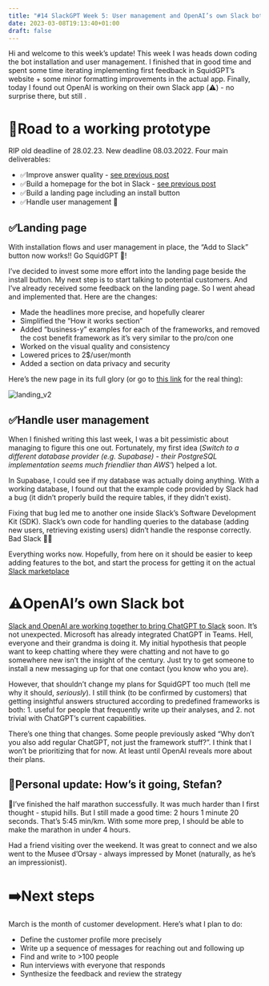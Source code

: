 ```yaml
---
title: "#14 SlackGPT Week 5: User management and OpenAI’s own Slack bot"
date: 2023-03-08T19:13:40+01:00
draft: false
---
```

Hi and welcome to this week’s update! This week I was heads down coding the bot installation and user management. I finished that in good time and spent some time iterating implementing first feedback in SquidGPT’s website + some minor formatting improvements in the actual app. Finally, today I found out OpenAI is working on their own Slack app (⚠️) - no surprise there, but still .

# **🛴Road to a working prototype**

RIP old deadline of 28.02.23. New deadline 08.03.2022. Four main deliverables:

- ✅Improve answer quality - [see previous post](http://www.scortescu.com/posts/slackgpt_w3/#improved-answer-quality)
- ✅Build a homepage for the bot in Slack - [see previous post](http://www.scortescu.com/posts/slackgpt_w3/#build-a-homepage-for-the-bot-in-slack)
- ✅Build a landing page including an install button
- ✅Handle user management 🎉

## ✅Landing page

With installation flows and user management in place, the “Add to Slack” button now works!! Go SquidGPT 🦑!

I’ve decided to invest some more effort into the landing page beside the install button. My next step is to start talking to potential customers. And I’ve already received some feedback on the landing page. So I went ahead and implemented that. Here are the changes:

- Made the headlines more precise, and hopefully clearer
- Simplified the “How it works section”
- Added “business-y” examples for each of the frameworks, and removed the cost benefit framework as it’s very similar to the pro/con one
- Worked on the visual quality and consistency
- Lowered prices to 2$/user/month
- Added a section on data privacy and security

Here’s the new page in its full glory (or go to [this link](https://squidgpt.carrd.co/) for the real thing):

![landing_v2](/slackgpt_w5/landing_v2.png#center)

## ✅Handle user management

When I finished writing this last week, I was a bit pessimistic about managing to figure this one out. Fortunately, my first idea (*Switch to a different database provider (e.g. Supabase) - their PostgreSQL implementation seems much friendlier than AWS’*) helped a lot. 

In Supabase, I could see if my database was actually doing anything. With a working database, I found out that the example code provided by Slack had a bug (it didn’t properly build the require tables, if they didn’t exist). 

Fixing that bug led me to another one inside Slack’s Software Development Kit (SDK). Slack’s own code for handling queries to the database (adding new users, retrieving existing users) didn’t handle the response correctly. Bad Slack 😵‍💫

Everything works now. Hopefully, from here on it should be easier to keep adding features to the bot, and start the process for getting it on the actual [Slack marketplace](https://slack.com/apps)

# ⚠️OpenAI’s own Slack bot

[Slack and OpenAI are working together to bring ChatGPT to Slack](https://www.salesforce.com/news/stories/chatgpt-app-for-slack/) soon. It’s not unexpected. Microsoft has already integrated ChatGPT in Teams. Hell, everyone and their grandma is doing it. My initial hypothesis that people want to keep chatting where they were chatting and not have to go somewhere new isn’t the insight of the century. Just try to get someone to install a new messaging up for that one contact (you know who you are).

However, that shouldn’t change my plans for SquidGPT too much (tell me why it should, *seriously*). I still think (to be confirmed by customers) that getting insightful answers structured according to predefined frameworks is both: 1. useful for people that frequently write up their analyses, and 2. not trivial with ChatGPT’s current capabilities. 

There’s one thing that changes. Some people previously asked “Why don’t you also add regular ChatGPT, not just the framework stuff?”. I think that I won’t be prioritizing that for now. At least until OpenAI reveals more about their plans. 

## ****🗿Personal update: How’s it going, Stefan?****

🏃I’ve finished the half marathon successfully. It was much harder than I first thought - stupid hills. But I still made a good time: 2 hours 1 minute 20 seconds. That’s 5:45 min/km. With some more prep, I should be able to make the marathon in under 4 hours.

Had a friend visiting over the weekend. It was great to connect and we also went to the Musee d’Orsay - always impressed by Monet (naturally, as he’s an impressionist). 

# ➡️Next steps

March is the month of customer development. Here’s what I plan to do:

- Define the customer profile more precisely
- Write up a sequence of messages for reaching out and following up
- Find and write to >100 people
- Run interviews with everyone that responds
- Synthesize the feedback and review the strategy

